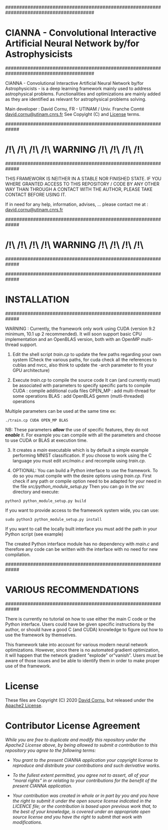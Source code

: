 ########################################################################################
# CIANNA - Convolutional Interactive Artificial Neural Network by/for Astrophysicists
########################################################################################

CIANNA - Convolutional Interactive Artificial Neural Network by/for Astrophysicists - is a deep learning framework mainly used to address astrophysical problems. Functionalities and optimizations are mainly added as they are identified as relevant for astrophysical problems solving.

Main developer : David Cornu, FR - UTINAM / Univ. Franche Comté
david.cornu@utinam.cnrs.fr
See Copyight (C) and [License](#License) terms.



#############################################################
#        /!\ /!\ /!\ /!\ WARNING /!\ /!\ /!\ /!\
#############################################################

THIS FRAMEWORK IS NEITHER IN A STABLE NOR FINISHED STATE.
IF YOU WHERE GRANTED ACCESS TO THIS REPOSITORY / CODE BY ANY OTHER WAY
THAN THROUGH A CONTACT WITH THE AUTHOR, PLEASE TAKE CONTACT BEFORE USING IT.

If in need for any help, information, advises, ... please contact
me at : david.cornu@utinam.cnrs.fr

#############################################################
#        /!\ /!\ /!\ /!\ WARNING /!\ /!\ /!\ /!\
#############################################################








#############################################################
#                         INSTALLATION
#############################################################

WARNING : Currently, the framework only work using CUDA (version 9.2 minimum, 10.1 up 2 recommended).
It will soon support basic CPU implementation and an OpenBLAS version, both with an OpenMP multi-thread support.


1. Edit the shell script *train.cp* to update the few paths regarding your own system
(Check the various paths, for cuda check all the references to cublas and nvcc, 
also think to update the -arch parameter to fit your GPU architecture)

2. Execute *train.cp* to compile the source code
It can (and currently must) be associated with parameters to specify specific parts to compile
CUDA 	: compile additional cuda files
OPEN_MP : add multi-thread for some operations
BLAS 	: add OpenBLAS gemm (mutli-threaded) operations

Multiple parameters can be used at the same time ex:
```
./train.cp CUDA OPEN_MP BLAS
```

NB: These parameters ***allow*** the use of specific features, they do not ***enable*** it. For example you can compile
with all the parameters and choose to use CUDA or BLAS at execution time.

3. It creates a *main* executable which is by default a simple example performing MNIST classification.
If you choose to work using the C language you must edit *src/main.c* and recompile using *train.cp*.

4. OPTIONAL: You can build a Python interface to use the framework.
To do so you must compile with the desire options using *train.cp*.
First check if any path or compile option need to be adapted for your need in the file *src/python_module_setup.py*
Then you can go in the *src* directory and execute:
```
python3 python_module_setup.py build
```
If you want to provide access to the framework system wide, you can use:
```
sudo python3 python_module_setup.py install
```
If you want to call the locally built interface you must add the path in your Python script (see example) 

The created Python interface module has no dependency with *main.c* and therefore
any code can be written with the interface with no need for new compilation.




#############################################################
#                   VARIOUS RECOMMENDATIONS
#############################################################

There is currently no tutorial on how to use either the main C code or the Python interface.
Users could have be given specific instructions by the author, or should have a good C (and CUDA) knowledge
to figure out how to use the framework by themselves.

This framework take into account for various modern neural network optimizations. 
However, since there is no automated gradient optimization, it will happen that the network gradient "explode" or"vanish". 
Users must be aware of those issues and be able to identify them in order to make proper use of the framework.


# License

These files are Copyright (C) 2020 [David Cornu](https://github.com/Deyht/CIANNA), but released under the [Apache2 License](https://github.com/Deyht/CIANNA/LICENSE.md).



# Contributor License Agreement
*While you are free to duplicate and modify this repository under the Apache2 License above, by being allowed to submit a contribution to this repository you agree to the following terms:*

- *You grant to the present CIANNA application your copyright license to reproduce and distribute your contributions and such derivative works.*

- *To the fullest extent permitted, you agree not to assert, all of your “moral rights” in or relating to your contributions for the benefit of the present CIANNA application.*

- *Your contribution was created in whole or in part by you and you have the right to submit it under the open source license indicated in the LICENCE file; or the contribution is based upon previous work that, to the best of your knowledge, is covered under an appropriate open source license and you have the right to submit that work with modifications.*



